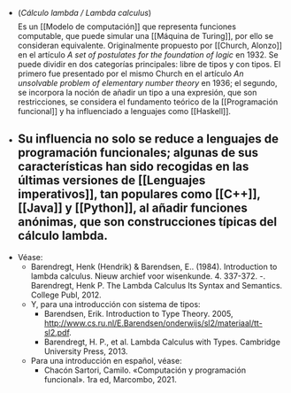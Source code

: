 - (_Cálculo lambda / Lambda calculus_) $$$$ Es un [[Modelo de computación]] que representa funciones computable, que puede simular una [[Máquina de Turing]], por ello se consideran equivalente. Originalmente propuesto por [[Church, Alonzo]] en el artículo _A set of postulates for the foundation of logic_ en 1932. Se puede dividir en dos categorías principales: libre de tipos y con tipos. El primero fue presentado por el mismo Church en el artículo _An unsolvable problem of elementary number theory_ en 1936; el segundo, se incorpora la noción de añadir un tipo a una expresión, que son restricciones, se considera el fundamento teórico de la [[Programación funcional]] y ha influenciado a lenguajes como [[Haskell]].
- Su influencia no solo se reduce a lenguajes de programación funcionales; algunas de sus características han sido recogidas en las últimas versiones de [[Lenguajes imperativos]], tan populares como [[C++]], [[Java]] y [[Python]], al añadir funciones anónimas, que son construcciones típicas del cálculo lambda.
	-
- Véase:
	- Barendregt, Henk (Hendrik) \& Barendsen, E.. (1984). Introduction to lambda calculus. Nieuw archief voor wisenkunde. 4. 337-372. -. Barendregt, Henk P. The Lambda Calculus Its Syntax and Semantics. College Publ, 2012.
	- Y, para una introducción con sistema de tipos:
		- Barendsen, Erik. Introduction to Type Theory. 2005, http://www.cs.ru.nl/E.Barendsen/onderwijs/sl2/materiaal/tt-sl2.pdf.
		- Barendregt, H. P., et al. Lambda Calculus with Types. Cambridge University Press, 2013.
	- Para una introducción en español, véase:
		- Chacón Sartori, Camilo. «Computación y programación funcional». 1ra ed, Marcombo, 2021.